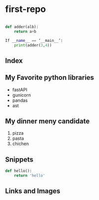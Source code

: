
# first-repo

``` python

def adder(alb):
    return a+b

If __name__ == ‘__main__’:
    print(adder(3,4))
```

## Index

## My Favorite python libraries

- fastAPI
- gunicorn
- pandas
- ast

## My dinner meny candidate

1. pizza
2. pasta
3. chichen

## Snippets
```python
def hello():
    return 'hello'
```

## Links and Images

